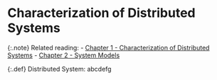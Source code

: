# Characterization of Distributed Systems

{:.note}
Related reading:
    - [Chapter 1 - Characterization of Distributed Systems](../chapter-1/index.md)
    - [Chapter 2 - System Models](../chapter-2/index.md)


{:.def}
Distributed System: abcdefg
